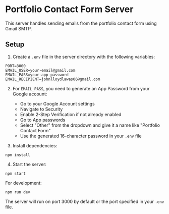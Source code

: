 # Portfolio Contact Form Server

This server handles sending emails from the portfolio contact form using Gmail SMTP.

## Setup

1. Create a `.env` file in the server directory with the following variables:
```
PORT=3000
EMAIL_USER=your-email@gmail.com
EMAIL_PASS=your-app-password
EMAIL_RECIPIENT=johnlloydlawas06@gmail.com
```

2. For `EMAIL_PASS`, you need to generate an App Password from your Google account:
   - Go to your Google Account settings
   - Navigate to Security
   - Enable 2-Step Verification if not already enabled
   - Go to App passwords
   - Select "Other" from the dropdown and give it a name like "Portfolio Contact Form"
   - Use the generated 16-character password in your `.env` file

3. Install dependencies:
```
npm install
```

4. Start the server:
```
npm start
```

For development:
```
npm run dev
```

The server will run on port 3000 by default or the port specified in your `.env` file. 